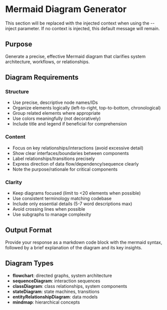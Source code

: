# Mermaid Diagram Generator


<!-- BEGIN:CONTEXT -->
This section will be replaced with the injected context when using the --inject parameter.
If no context is injected, this default message will remain.
<!-- END:CONTEXT -->

## Purpose
Generate a precise, effective Mermaid diagram that clarifies system architecture, workflows, or relationships.

## Diagram Requirements

### Structure
- Use precise, descriptive node names/IDs
- Organize elements logically (left-to-right, top-to-bottom, chronological)
- Group related elements where appropriate
- Use colors meaningfully (not decoratively)
- Include title and legend if beneficial for comprehension

### Content
- Focus on key relationships/interactions (avoid excessive detail)
- Show clear interfaces/boundaries between components
- Label relationships/transitions precisely
- Express direction of data flow/dependency/sequence clearly
- Note the purpose/rationale for critical components

### Clarity
- Keep diagrams focused (limit to <20 elements when possible)
- Use consistent terminology matching codebase
- Include only essential details (5-7 word descriptions max)
- Avoid crossing lines when possible
- Use subgraphs to manage complexity

## Output Format
Provide your response as a markdown code block with the mermaid syntax, followed by a brief explanation of the diagram and its key insights.

## Diagram Types
- **flowchart**: directed graphs, system architecture
- **sequenceDiagram**: interaction sequences
- **classDiagram**: class relationships, system components
- **stateDiagram**: state machines, transitions
- **entityRelationshipDiagram**: data models
- **mindmap**: hierarchical concepts
